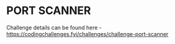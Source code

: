 # PORT SCANNER

Challenge details can be found here - https://codingchallenges.fyi/challenges/challenge-port-scanner
